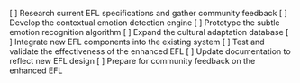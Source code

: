 [ ] Research current EFL specifications and gather community feedback
[ ] Develop the contextual emotion detection engine
[ ] Prototype the subtle emotion recognition algorithm
[ ] Expand the cultural adaptation database
[ ] Integrate new EFL components into the existing system
[ ] Test and validate the effectiveness of the enhanced EFL
[ ] Update documentation to reflect new EFL design
[ ] Prepare for community feedback on the enhanced EFL